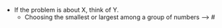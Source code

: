 - If the problem is about X, think of Y.
	- Choosing the smallest or largest among a group of numbers --> #